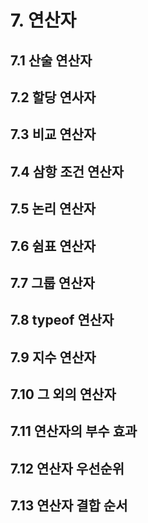 # 7. 연산자
## 7.1 산술 연산자
## 7.2 할당 연사자
## 7.3 비교 연산자
## 7.4 삼항 조건 연산자
## 7.5 논리 연산자
## 7.6 쉼표 연산자
## 7.7 그룹 연산자
## 7.8 typeof 연산자
## 7.9 지수 연산자
## 7.10 그 외의 연산자
## 7.11 연산자의 부수 효과
## 7.12 연산자 우선순위
## 7.13 연산자 결합 순서

